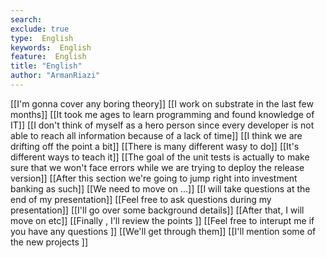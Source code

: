```yaml
---
search:
exclude: true
type:  English
keywords:  English
feature:  English
title: "English"
author: "ArmanRiazi"
---
```



[[I'm gonna cover any boring theory]]
[[I work on substrate in the last few months]]
[[It took me ages to learn programming and found knowledge of IT]]
[[I don't think of myself as a hero person since every developer is not able to reach all information because of a lack of time]]
[[I think we are drifting off the point a bit]]
[[There is many different wasy to do]]
[[It's different ways to teach it]]
[[The goal of the unit tests is actually to make sure that we won't face errors while we are trying to deploy the release version]]
[[After this section we're going to jump right into investment banking as such]]
 [[We need to move on ...]]
[[I will take questions at the end of my presentation]]
[[Feel free to ask questions during my presentation]]
[[I'll go over some background details]]
[[After that, I will move on etc]]
[[Finally , I'll review the points ]]
[[Feel free to interupt me if you have any questions ]]
[[We'll get through them]]
[[I'll mention some of the new projects ]]